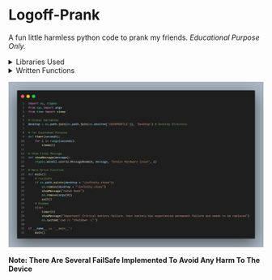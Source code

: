 # Logoff-Prank
A fun little harmless python code to prank my friends. 
*Educational Purpose Only.*

<details>
  <summary>Libraries Used</summary>
  <p>OS, ctypes, sys & time</p>
</details>
<details>
  <summary>Written Functions</summary>
  <p>

Names | Purpose
:------:|:--------:
timer() | Takes How Many Seconds as Parameter and Waits That Given Time To Run The Next Task After
showMessage() | Takes Message Body as Parameter and Shows The Error Message To Scare My Friends. The Title Needs To Be Manually Changed
main() | Main Driver Function To Handle All Operations And Returns
    
  </p>
</details>


![Source Code](https://github.com/srs404/Logoff-Prank/blob/main/prank.png "Source Code")

**Note: There Are Several FailSafe Implemented To Avoid Any Harm To The Device**
